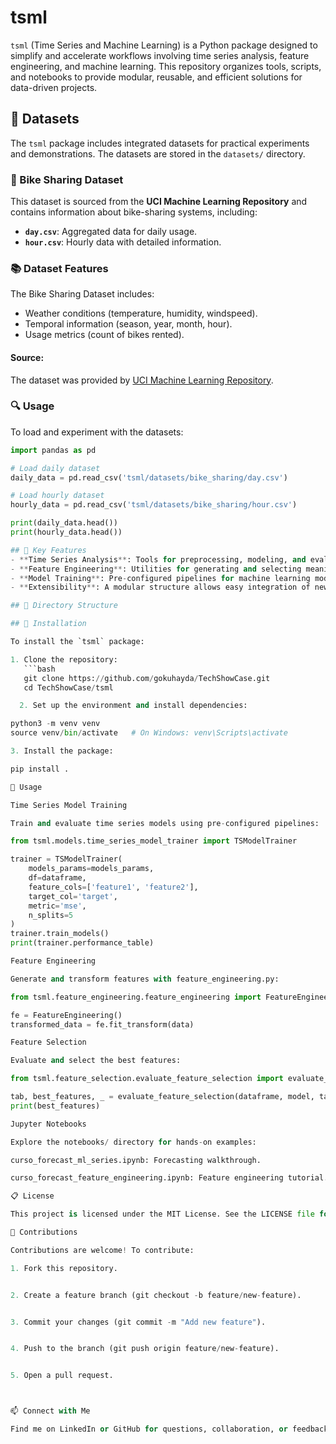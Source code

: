 # tsml

`tsml` (Time Series and Machine Learning) is a Python package designed to simplify and accelerate workflows involving time series analysis, feature engineering, and machine learning. This repository organizes tools, scripts, and notebooks to provide modular, reusable, and efficient solutions for data-driven projects.

## 📂 Datasets

The `tsml` package includes integrated datasets for practical experiments and demonstrations. The datasets are stored in the `datasets/` directory.

### 🚴 Bike Sharing Dataset
This dataset is sourced from the **UCI Machine Learning Repository** and contains information about bike-sharing systems, including:
- **`day.csv`**: Aggregated data for daily usage.
- **`hour.csv`**: Hourly data with detailed information.

### 📚 Dataset Features
The Bike Sharing Dataset includes:
- Weather conditions (temperature, humidity, windspeed).
- Temporal information (season, year, month, hour).
- Usage metrics (count of bikes rented).

#### Source:
The dataset was provided by [UCI Machine Learning Repository](https://archive.ics.uci.edu/ml/datasets/bike+sharing+dataset).

### 🔍 Usage
To load and experiment with the datasets:
```python
import pandas as pd

# Load daily dataset
daily_data = pd.read_csv('tsml/datasets/bike_sharing/day.csv')

# Load hourly dataset
hourly_data = pd.read_csv('tsml/datasets/bike_sharing/hour.csv')

print(daily_data.head())
print(hourly_data.head())

## 📌 Key Features
- **Time Series Analysis**: Tools for preprocessing, modeling, and evaluating time series data.
- **Feature Engineering**: Utilities for generating and selecting meaningful features.
- **Model Training**: Pre-configured pipelines for machine learning models with hyperparameter optimization.
- **Extensibility**: A modular structure allows easy integration of new functionalities.

## 📂 Directory Structure

## 🚀 Installation

To install the `tsml` package:

1. Clone the repository:
   ```bash
   git clone https://github.com/gokuhayda/TechShowCase.git
   cd TechShowCase/tsml

  2. Set up the environment and install dependencies:

python3 -m venv venv
source venv/bin/activate   # On Windows: venv\Scripts\activate

3. Install the package:

pip install .

📖 Usage

Time Series Model Training

Train and evaluate time series models using pre-configured pipelines:

from tsml.models.time_series_model_trainer import TSModelTrainer

trainer = TSModelTrainer(
    models_params=models_params,
    df=dataframe,
    feature_cols=['feature1', 'feature2'],
    target_col='target',
    metric='mse',
    n_splits=5
)
trainer.train_models()
print(trainer.performance_table)

Feature Engineering

Generate and transform features with feature_engineering.py:

from tsml.feature_engineering.feature_engineering import FeatureEngineering

fe = FeatureEngineering()
transformed_data = fe.fit_transform(data)

Feature Selection

Evaluate and select the best features:

from tsml.feature_selection.evaluate_feature_selection import evaluate_feature_selection

tab, best_features, _ = evaluate_feature_selection(dataframe, model, target_col='target')
print(best_features)

Jupyter Notebooks

Explore the notebooks/ directory for hands-on examples:

curso_forecast_ml_series.ipynb: Forecasting walkthrough.

curso_forecast_feature_engineering.ipynb: Feature engineering tutorial.

📋 License

This project is licensed under the MIT License. See the LICENSE file for details.

🤝 Contributions

Contributions are welcome! To contribute:

1. Fork this repository.


2. Create a feature branch (git checkout -b feature/new-feature).


3. Commit your changes (git commit -m "Add new feature").


4. Push to the branch (git push origin feature/new-feature).


5. Open a pull request.



📫 Connect with Me

Find me on LinkedIn or GitHub for questions, collaboration, or feedback.
 
